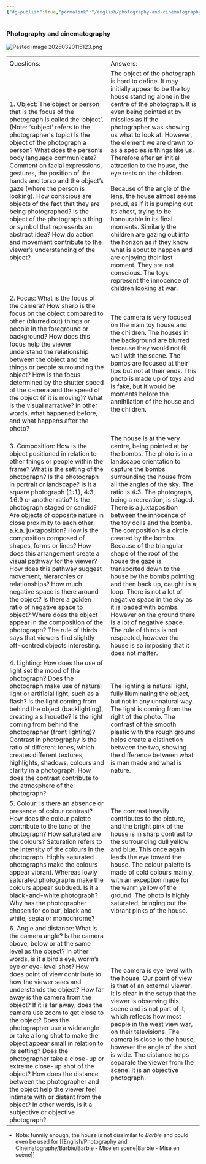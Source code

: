 ```yaml
---
{"dg-publish":true,"permalink":"/english/photography-and-cinematography/ugur-gallenkus/a-bombed-house/"}
---
```


### Photography and cinematography



![Pasted image 20250320115123.png](/img/user/Media/Pasted%20image%2020250320115123.png)
  
|                                                                                                                                                                                                                                                                                                                                                                                                                                                                                                                                                                                                                                                                                                                                                                                                                                                    |                                                                                                                                                                                                                                                                                                                                                                                                                                                                                                                                                                                                                                                                                                                                                                                      |
| -------------------------------------------------------------------------------------------------------------------------------------------------------------------------------------------------------------------------------------------------------------------------------------------------------------------------------------------------------------------------------------------------------------------------------------------------------------------------------------------------------------------------------------------------------------------------------------------------------------------------------------------------------------------------------------------------------------------------------------------------------------------------------------------------------------------------------------------------- | ------------------------------------------------------------------------------------------------------------------------------------------------------------------------------------------------------------------------------------------------------------------------------------------------------------------------------------------------------------------------------------------------------------------------------------------------------------------------------------------------------------------------------------------------------------------------------------------------------------------------------------------------------------------------------------------------------------------------------------------------------------------------------------ |
|                                                                                                                                                                                                                                                                                                                                                                                                                                                                                                                                                                                                                                                                                                                                                                                                                                                    |                                                                                                                                                                                                                                                                                                                                                                                                                                                                                                                                                                                                                                                                                                                                                                                      |
| Questions:                                                                                                                                                                                                                                                                                                                                                                                                                                                                                                                                                                                                                                                                                                                                                                                                                                         | Answers:                                                                                                                                                                                                                                                                                                                                                                                                                                                                                                                                                                                                                                                                                                                                                                             |
| 1. Object: The object or person that is the focus of the photograph is called the ‘object’. (Note: ‘subject’ refers to the photographer's topic) Is the object of the photograph a person? What does the person’s body language communicate? Comment on facial expressions, gestures, the position of the hands and torso and the object’s gaze (where the person is looking). How conscious are objects of the fact that they are being photographed? Is the object of the photograph a thing or symbol that represents an abstract idea? How do action and movement contribute to the viewer’s understanding of the object?                                                                                                                                                                                                                      | The object of the photograph is hard to define. It may initially appear to be the toy house standing alone in the centre of the photograph. It is even being pointed at by missiles as if the photographer was showing us what to look at. However, the element we are drawn to as a species is things like us. Therefore after an initial attraction to the house, the eye rests on the children.<br><br>Because of the angle of the lens, the house almost seems proud, as if it is pumping out its chest, trying to be honourable in its final moments. Similarly the children are gazing out into the horizon as if they know what is about to happen and are enjoying their last moment. They are not conscious. The toys represent the innocence of children looking at war.   |
| 2. Focus: What is the focus of the camera? How sharp is the focus on the object compared to other (blurred out) things or people in the foreground or background? How does this focus help the viewer understand the relationship between the object and the things or people surrounding the object? How is the focus determined by the shutter speed of the camera and the speed of the object (if it is moving)? What is the visual narrative? In other words, what happened before, and what happens after the photo?                                                                                                                                                                                                                                                                                                                          | The camera is very focused on the main toy house and the children. The houses in the background are blurred because they would not fit well with the scene. The bombs are focused at their tips but not at their ends. This photo is made up of toys and is fake, but it would be moments before the annihilation of the house and the children.                                                                                                                                                                                                                                                                                                                                                                                                                                     |
| 3. Composition: How is the object positioned in relation to other things or people within the frame? What is the setting of the photograph? Is the photograph in portrait or landscape? Is it a square photograph (1:1), 4:3, 16:9 or another ratio? Is the photograph staged or candid? Are objects of opposite nature in close proximity to each other, a.k.a. juxtaposition? How is the composition composed of shapes, forms or lines? How does this arrangement create a visual pathway for the viewer? How does this pathway suggest movement, hierarchies or relationships? How much negative space is there around the object? Is there a golden ratio of negative space to object? Where does the object appear in the composition of the photograph? The rule of thirds says that viewers find slightly off-centred objects interesting. | The house is at the very centre, being pointed at by the bombs. The photo is in a landscape orientation to capture the bombs surrounding the house from all the angles of the sky. The ratio is 4:3. The photograph, being a recreation, is staged. There is a juxtaposition between the innocence of the toy dolls and the bombs. The composition is a circle created by the bombs. Because of the triangular shape of the roof of the house the gaze is transported down to the house by the bombs pointing and then back up, caught in a loop. There is not a lot of negative space in the sky as it is loaded with bombs. However on the ground there is a lot of negative space. The rule of thirds is not respected, however the house is so imposing that it does not matter. |
| 4. Lighting: How does the use of light set the mood of the photograph? Does the photograph make use of natural light or artificial light, such as a flash? Is the light coming from behind the object (backlighting), creating a silhouette? Is the light coming from behind the photographer (front lighting)? Contrast in photography is the ratio of different tones, which creates different textures, highlights, shadows, colours and clarity in a photograph. How does the contrast contribute to the atmosphere of the photograph?                                                                                                                                                                                                                                                                                                         | The lighting is natural light, fully illuminating the object, but not in any unnatural way. The light is coming from the right of the photo. The contrast of the smooth plastic with the rough ground helps create a distinction between the two, showing the difference between what is man made and what is nature.                                                                                                                                                                                                                                                                                                                                                                                                                                                                |
| 5. Colour: Is there an absence or presence of colour contrast? How does the colour palette contribute to the tone of the photograph? How saturated are the colours? Saturation refers to the intensity of the colours in the photograph. Highly saturated photographs make the colours appear vibrant. Whereas lowly saturated photographs make the colours appear subdued. Is it a black-and-white photograph? Why has the photographer chosen for colour, black and white, sepia or monochrome?                                                                                                                                                                                                                                                                                                                                                  | The contrast heavily contributes to the picture, and the bright pink of the house is in sharp contrast to the surrounding dull yellow and blue. This once again leads the eye toward the house. The colour palette is made of cold colours mainly, with an exception made for the warm yellow of the ground. The photo is highly saturated, bringing out the vibrant pinks of the house.                                                                                                                                                                                                                                                                                                                                                                                             |
| 6. Angle and distance: What is the camera angle? Is the camera above, below or at the same level as the object? In other words, is it a bird’s eye, worm’s eye or eye-level shot? How does point of view contribute to how the viewer sees and understands the object? How far away is the camera from the object? If it is far away, does the camera use zoom to get close to the object? Does the photographer use a wide angle or take a long shot to make the object appear small in relation to its setting? Does the photographer take a close-up or extreme close-up shot of the object? How does the distance between the photographer and the object help the viewer feel intimate with or distant from the object? In other words, is it a subjective or objective photograph?                                                           | The camera is eye level with the house. Our point of view is that of an external viewer. It is clear in the setup that the viewer is observing this scene and is not part of it, which reflects how most people in the west view war, on their televisions. The camera is close to the house, however the angle of the shot is wide. The distance helps separate the viewer from the scene. It is an objective photograph.                                                                                                                                                                                                                                                                                                                                                           |

- Note: funnily enough, the house is not dissimilar to *Barbie* and could even be used for [[English/Photography and Cinematography/Barbie/Barbie - Mise en scène\|Barbie - Mise en scène]]